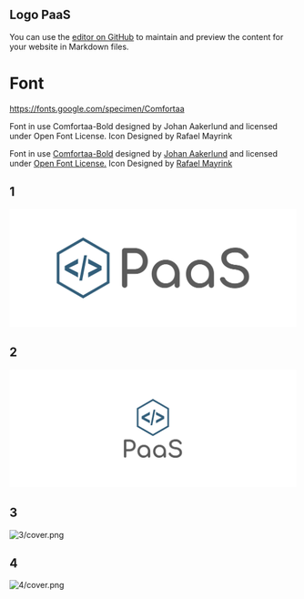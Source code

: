 ## Logo PaaS

You can use the [editor on GitHub](https://github.com/paas-info/logo/edit/master/README.md) to maintain and preview the content for your website in Markdown files.

# Font
https://fonts.google.com/specimen/Comfortaa


Font in use Comfortaa-Bold designed by Johan Aakerlund and licensed under Open Font License. Icon Designed by Rafael Mayrink

Font in use <a target="_blank" href="https://fonts.google.com/specimen/Comfortaa">Comfortaa-Bold</a> designed by
<a target="_blank" href="https://aajohan.deviantart.com/">Johan Aakerlund</a>
and licensed under
<a target="_blank" href="http://scripts.sil.org/cms/scripts/page.php?site_id=nrsi&amp;id=OFL_web">Open Font License.</a>
  Icon Designed by
  <a target="_blank" href="https://thenounproject.com/rflmyk">Rafael Mayrink</a></div></div>



## 1
![1/cover.png](1/cover.png)

## 2
![2/cover.png](2/cover.png)


## 3
![3/cover.png](3/cover.png)

## 4
![4/cover.png](4/cover.png)

